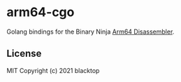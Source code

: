 # arm64-cgo

Golang bindings for the Binary Ninja [Arm64 Disassembler](https://github.com/Vector35/arch-arm64).

## License

MIT Copyright (c) 2021 blacktop
